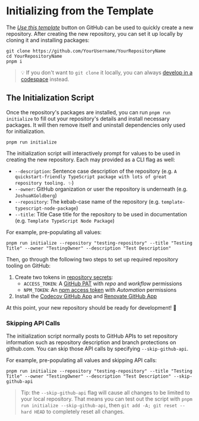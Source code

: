 # Initializing from the Template

The [_Use this template_](https://github.com/JoshuaKGoldberg/template-typescript-node-package/generate) button on GitHub can be used to quickly create a new repository.
After creating the new repository, you can set it up locally by cloning it and installing packages:

```shell
git clone https://github.com/YourUsername/YourRepositoryName
cd YourRepositoryName
pnpm i
```

> 💡 If you don't want to `git clone` it locally, you can always [develop in a codespace](https://docs.github.com/en/codespaces/developing-in-codespaces/developing-in-a-codespace) instead.

## The Initialization Script

Once the repository's packages are installed, you can run `pnpm run initialize` to fill out your repository's details and install necessary packages.
It will then remove itself and uninstall dependencies only used for initialization.

```shell
pnpm run initialize
```

The initialization script will interactively prompt for values to be used in creating the new repository.
Each may provided as a CLI flag as well:

- `--description`: Sentence case description of the repository (e.g. `A quickstart-friendly TypeScript package with lots of great repository tooling. ✨`)
- `--owner`: GitHub organization or user the repository is underneath (e.g. `JoshuaKGoldberg`)
- `--repository`: The kebab-case name of the repository (e.g. `template-typescript-node-package`)
- `--title`: Title Case title for the repository to be used in documentation (e.g. `Template TypeScript Node Package`)

For example, pre-populating all values:

```shell
pnpm run initialize --repository "testing-repository" --title "Testing Title" --owner "TestingOwner" --description "Test Description"
```

Then, go through the following two steps to set up required repository tooling on GitHub:

1. Create two tokens in [repository secrets](https://docs.github.com/en/actions/security-guides/encrypted-secrets):
   - `ACCESS_TOKEN`: A [GitHub PAT](https://github.com/settings/tokens/new) with _repo_ and _workflow_ permissions
   - `NPM_TOKEN`: An [npm access token](https://docs.npmjs.com/creating-and-viewing-access-tokens/) with _Automation_ permissions
2. Install the [Codecov GitHub App](https://github.com/marketplace/codecov) and [Renovate GitHub App](https://github.com/marketplace/renovate)

At this point, your new repository should be ready for development! 🥳

### Skipping API Calls

The initialization script normally posts to GitHub APIs to set repository information such as repository description and branch protections on github.com.
You can skip those API calls by specifying `--skip-github-api`.

For example, pre-populating all values and skipping API calls:

```shell
pnpm run initialize --repository "testing-repository" --title "Testing Title" --owner "TestingOwner" --description "Test Description" --skip-github-api
```

> Tip: the `--skip-github-api` flag will cause all changes to be limited to your local repository.
> That means you can test out the script with `pnpm run initialize --skip-github-api`, then `git add -A; git reset --hard HEAD` to completely reset all changes.
